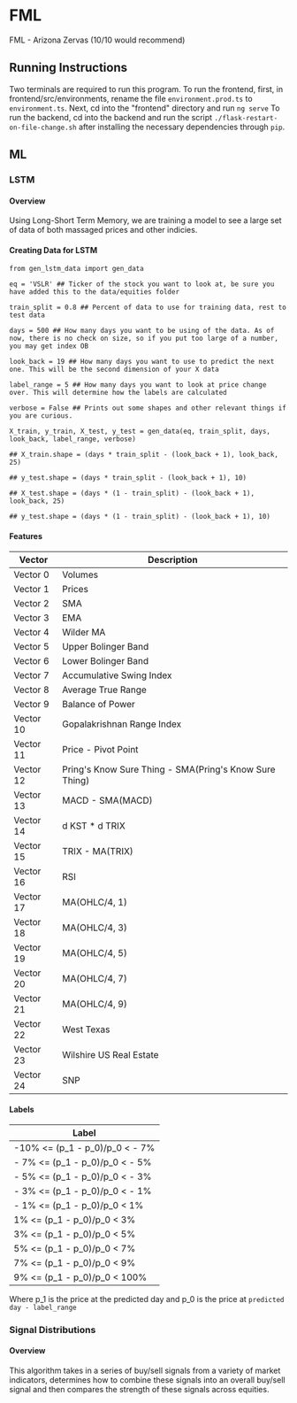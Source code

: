 # FML
FML - Arizona Zervas (10/10 would recommend)

## Running Instructions
Two terminals are required to run this program.
To run the frontend, first, in frontend/src/environments, rename the file `environment.prod.ts` to `environment.ts`. Next, cd into the "frontend" directory and run `ng serve`
To run the backend, cd into the backend and run the script `./flask-restart-on-file-change.sh` after installing the necessary dependencies
through `pip`. 

## ML

### LSTM

#### Overview
Using Long-Short Term Memory, we are training a model to see a large set of data of both massaged prices and other indicies.

#### Creating Data for LSTM
```
from gen_lstm_data import gen_data

eq = 'VSLR' ## Ticker of the stock you want to look at, be sure you have added this to the data/equities folder

train_split = 0.8 ## Percent of data to use for training data, rest to test data

days = 500 ## How many days you want to be using of the data. As of now, there is no check on size, so if you put too large of a number, you may get index OB

look_back = 19 ## How many days you want to use to predict the next one. This will be the second dimension of your X data

label_range = 5 ## How many days you want to look at price change over. This will determine how the labels are calculated

verbose = False ## Prints out some shapes and other relevant things if you are curious.

X_train, y_train, X_test, y_test = gen_data(eq, train_split, days, look_back, label_range, verbose)

## X_train.shape = (days * train_split - (look_back + 1), look_back, 25)

## y_test.shape = (days * train_split - (look_back + 1), 10)

## X_test.shape = (days * (1 - train_split) - (look_back + 1), look_back, 25)

## y_test.shape = (days * (1 - train_split) - (look_back + 1), 10)
```

#### Features

|Vector|Description|
|------|-----------|
|Vector 0|Volumes                 |
|Vector 1|Prices                  |
|Vector 2|SMA                     |
|Vector 3|EMA                     |
|Vector 4|Wilder MA               |
|Vector 5|Upper Bolinger Band     |
|Vector 6|Lower Bolinger Band     |
|Vector 7|Accumulative Swing Index|
|Vector 8|Average True Range      |
|Vector 9|Balance of Power        |
|Vector 10|Gopalakrishnan Range Index|
|Vector 11|Price - Pivot Point    |
|Vector 12|Pring's Know Sure Thing - SMA(Pring's Know Sure Thing)|
|Vector 13|MACD - SMA(MACD)       |
|Vector 14|d KST * d TRIX         |
|Vector 15|TRIX - MA(TRIX)        |
|Vector 16|RSI                    |
|Vector 17|MA(OHLC/4, 1)          |
|Vector 18|MA(OHLC/4, 3)          |
|Vector 19|MA(OHLC/4, 5)          |
|Vector 20|MA(OHLC/4, 7)          |
|Vector 21|MA(OHLC/4, 9)          |
|Vector 22|West Texas             |
|Vector 23|Wilshire US Real Estate|
|Vector 24|SNP                    |

#### Labels
|Label|
|-----|
| -10% <= (p_1 - p_0)/p_0 < - 7% |
| - 7% <= (p_1 - p_0)/p_0 < - 5% |
| - 5% <= (p_1 - p_0)/p_0 < - 3% |
| - 3% <= (p_1 - p_0)/p_0 < - 1% |
| - 1% <= (p_1 - p_0)/p_0 <   1% |
|   1% <= (p_1 - p_0)/p_0 <   3% |
|   3% <= (p_1 - p_0)/p_0 <   5% |
|   5% <= (p_1 - p_0)/p_0 <   7% |
|   7% <= (p_1 - p_0)/p_0 <   9% |
|   9% <= (p_1 - p_0)/p_0 < 100% |

Where p_1 is the price at the predicted day and p_0 is the price at ```predicted day - label_range```

### Signal Distributions

#### Overview
This algorithm takes in a series of buy/sell signals from a variety of market indicators, determines how to combine these signals into an overall buy/sell signal and then compares the strength of these signals across equities.

#### 